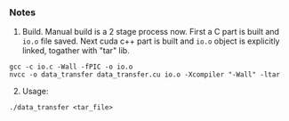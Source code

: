 ### Notes

1. Build. Manual build is a 2 stage process now. First a C part is built and `io.o` file saved. Next cuda c++ part is built and `io.o` object is explicitly linked, togather with "tar" lib.

```
gcc -c io.c -Wall -fPIC -o io.o
nvcc -o data_transfer data_transfer.cu io.o -Xcompiler "-Wall" -ltar
```

2. Usage:
```
./data_transfer <tar_file>
```